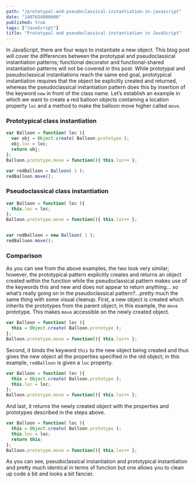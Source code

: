 ```yaml
---
path: "/prototypal-and-pseudoclassical-instantiation-in-javascript"
date: "1407654000000"
published: true
tags: ["JavaScript"]
title: "Prototypal and pseudoclassical instantiation in JavaScript"
---
```


In JavaScript, there are four ways to instantiate a new object. This blog post will cover the differences between the prototypal and pseudoclassical instantiation patterns; functional decorator and functional-shared instantiation patterns will not be covered in this post. While prototypal and pseudoclassical instantiations reach the same end goal, prototypical instantiation requires that the object be explicitly created and returned, whereas the pseudoclassical instantiation pattern does this by insertion of the keyword `new` in front of the class name. Let’s establish an example in which we want to create a red balloon objects containing a location property `loc` and a method to make the balloon move higher called `move`.

### Prototypical class instantiation

```javascript
var Balloon = function( loc ){
  var obj = Object.create( Balloon.prototype );
  obj.loc = loc;
  return obj;
};
Balloon.prototype.move = function(){ this.loc++ };

var redBalloon = Balloon( 1 );
redBalloon.move();
```

### Pseudoclassical class instantiation

```javascript
var Balloon = function( loc ){
  this.loc = loc;
};
Balloon.prototype.move = function(){ this.loc++ };


var redBalloon = new Balloon( 1 );
redBalloon.move();
```

### Comparison
As you can see from the above examples, the two look very similar; however, the prototypical pattern explicitly creates and returns an object created within the function while the pseudoclassical pattern makes use of the keywords this and new and does not appear to return anything… so what’s really going on in the pseudoclassical pattern?…pretty much the same thing with some visual cleanup. First, a new object is created which inherits the prototypes from the parent object; in this example, the `move` prototype. This makes `move` accessible on the newly created object.

```javascript
var Balloon = function( loc ){
  this = Object.create( Balloon.prototype );
};
Balloon.prototype.move = function(){ this.loc++ };
```

Second, it binds the keyword `this` to the new object being created and thus gives the new object all the properties specified in the old object; in this example, `redBalloon` is given a `loc` property.

```javascript
var Balloon = function( loc ){
  this = Object.create( Balloon.prototype );
  this.loc = loc;
};
Balloon.prototype.move = function(){ this.loc++ };
```

And last, it returns the newly created object with the properties and prototypes described in the steps above.

```javascript
var Balloon = function( loc ){
  this = Object.create( Balloon.prototype );
  this.loc = loc;
  return this;
};
Balloon.prototype.move = function(){ this.loc++ };
```

As you can see, pseudoclassical instantiation and prototypical instantiation and pretty much identical in terms of function but one allows you to clean up code a bit and looks a bit fancier.

